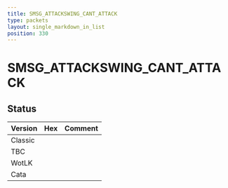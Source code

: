 ```yaml
---
title: SMSG_ATTACKSWING_CANT_ATTACK
type: packets
layout: single_markdown_in_list
position: 330
---
```


# SMSG_ATTACKSWING_CANT_ATTACK

## Status

Version | Hex | Comment
---------- | ---------- | ---------- 
Classic |  |  
TBC |  |  
WotLK |  |  
Cata |  |  
